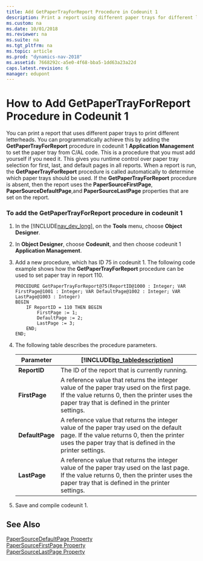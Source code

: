 ```yaml
---
title: Add GetPaperTrayForReport Procedure in Codeunit 1
description: Print a report using different paper trays for different letterheads by adding the GetPaperTrayForReport procedure in codeunit 1 application management.
ms.custom: na
ms.date: 10/01/2018
ms.reviewer: na
ms.suite: na
ms.tgt_pltfrm: na
ms.topic: article
ms.prod: "dynamics-nav-2018"
ms.assetid: 7668292c-a5e0-4f68-bba5-1dd63a23a22d
caps.latest.revision: 6
manager: edupont
---
```

# How to Add GetPaperTrayForReport Procedure in Codeunit 1
You can print a report that uses different paper trays to print different letterheads. You can programmatically achieve this by adding the **GetPaperTrayForReport** procedure in codeunit 1 **Application Management** to set the paper tray from C/AL code. This is a procedure that you must add yourself if you need it. This gives you runtime control over paper tray selection for first, last, and default pages in all reports. When a report is run, the **GetPaperTrayForReport** procedure is called automatically to determine which paper trays should be used. If the **GetPaperTrayForReport** procedure is absent, then the report uses the **PaperSourceFirstPage**, **PaperSourceDefaultPage**,and **PaperSourceLastPage** properties that are set on the report.  
  
### To add the GetPaperTrayForReport procedure in codeunit 1  
  
1.  In the [!INCLUDE[nav_dev_long](includes/nav_dev_long_md.md)], on the **Tools** menu, choose **Object Designer**.  
  
2.  In **Object Designer**, choose **Codeunit**, and then choose codeunit 1 **Application Management**.  
  
3.  Add a new procedure, which has ID 75 in codeunit 1. The following code example shows how the **GetPaperTrayForReport** procedure can be used to set paper tray in report 110.  
  
    ```  
    PROCEDURE GetPaperTrayForReport@75(ReportID@1000 : Integer; VAR FirstPage@1001 : Integer; VAR DefaultPage@1002 : Integer; VAR LastPage@1003 : Integer)  
    BEGIN   
        IF ReportID = 110 THEN BEGIN   
            FirstPage := 1;   
            DefaultPage := 2;   
            LastPage := 3;   
        END;   
    END;  
    ```  
  
4.  The following table describes the procedure parameters.  
  
    |Parameter|[!INCLUDE[bp_tabledescription](includes/bp_tabledescription_md.md)]|  
    |---------------|---------------------------------------|  
    |**ReportID**|The ID of the report that is currently running.|  
    |**FirstPage**|A reference value that returns the integer value of the paper tray used on the first page. If the value returns 0, then the printer uses the paper tray that is defined in the printer settings.|  
    |**DefaultPage**|A reference value that returns the integer value of the paper tray used on the default page. If the value returns 0, then the printer uses the paper tray that is defined in the printer settings.|  
    |**LastPage**|A reference value that returns the integer value of the paper tray used on the last page. If the value returns 0, then the printer uses the paper tray that is defined in the printer settings.|  
  
5.  Save and compile codeunit 1.  
  
## See Also  
 [PaperSourceDefaultPage Property](PaperSourceDefaultPage-Property.md)   
 [PaperSourceFirstPage Property](PaperSourceFirstPage-Property.md)   
 [PaperSourceLastPage Property](PaperSourceLastPage-Property.md)